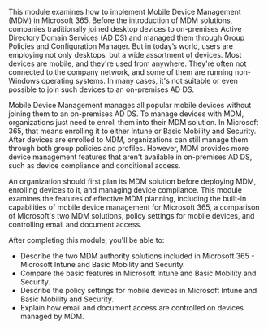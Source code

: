 This module examines how to implement Mobile Device Management (MDM) in Microsoft 365. Before the introduction of MDM solutions, companies traditionally joined desktop devices to on-premises Active Directory Domain Services (AD DS) and managed them through Group Policies and Configuration Manager. But in today’s world, users are employing not only desktops, but a wide assortment of devices. Most devices are mobile, and they're used from anywhere. They're often not connected to the company network, and some of them are running non-Windows operating systems. In many cases, it's not suitable or even possible to join such devices to an on-premises AD DS.

Mobile Device Management manages all popular mobile devices without joining them to an on-premises AD DS. To manage devices with MDM, organizations just need to enroll them into their MDM solution. In Microsoft 365, that means enrolling it to either Intune or Basic Mobility and Security. After devices are enrolled to MDM, organizations can still manage them through both group policies and profiles. However, MDM provides more device management features that aren't available in on-premises AD DS, such as device compliance and conditional access.

An organization should first plan its MDM solution before deploying MDM, enrolling devices to it, and managing device compliance. This module examines the features of effective MDM planning, including the built-in capabilities of mobile device management for Microsoft 365, a comparison of Microsoft's two MDM solutions, policy settings for mobile devices, and controlling email and document access.

After completing this module, you'll be able to:

 -  Describe the two MDM authority solutions included in Microsoft 365 - Microsoft Intune and Basic Mobility and Security.
 -  Compare the basic features in Microsoft Intune and Basic Mobility and Security.
 -  Describe the policy settings for mobile devices in Microsoft Intune and Basic Mobility and Security.
 -  Explain how email and document access are controlled on devices managed by MDM.
